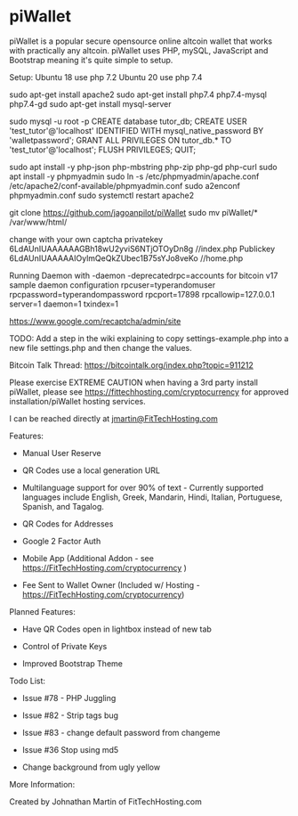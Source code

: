 piWallet
========

piWallet is a popular secure opensource online altcoin wallet that works with practically any altcoin. piWallet uses PHP, mySQL, JavaScript and Bootstrap meaning it's quite simple to setup. 

Setup: 
Ubuntu 18 use php 7.2
Ubuntu 20 use php 7.4

sudo apt-get install apache2
sudo apt-get install php7.4 php7.4-mysql php7.4-gd
sudo apt-get install mysql-server 

sudo mysql -u root -p
CREATE database tutor_db;
CREATE USER 'test_tutor'@'localhost' IDENTIFIED WITH mysql_native_password BY 'walletpassword';
GRANT ALL PRIVILEGES ON tutor_db.* TO 'test_tutor'@'localhost';
FLUSH PRIVILEGES;
QUIT;

sudo apt install -y php-json php-mbstring php-zip php-gd php-curl
sudo apt install -y phpmyadmin
sudo ln -s /etc/phpmyadmin/apache.conf /etc/apache2/conf-available/phpmyadmin.conf
sudo a2enconf phpmyadmin.conf
sudo systemctl restart apache2

git clone https://github.com/jagoanpilot/piWallet
sudo mv piWallet/* /var/www/html/

change with your own captcha
privatekey  6LdAUnIUAAAAAAGBh18wU2yviS6NTjOTOyDn8g //index.php
Publickey 6LdAUnIUAAAAAIOylmQeQkZUbec1B75sYJo8veKo //home.php

Running Daemon with -daemon -deprecatedrpc=accounts for bitcoin v17
sample daemon configuration
rpcuser=typerandomuser
rpcpassword=typerandompassword
rpcport=17898
rpcallowip=127.0.0.1
server=1
daemon=1
txindex=1

https://www.google.com/recaptcha/admin/site

TODO: Add a step in the wiki explaining to copy settings-example.php into a new file settings.php and then change the values.

Bitcoin Talk Thread: https://bitcointalk.org/index.php?topic=911212

Please exercise EXTREME CAUTION when having a 3rd party install piWallet, please see https://fittechhosting.com/cryptocurrency for approved installation/piWallet hosting services. 

I can be reached directly at jmartin@FitTechHosting.com

Features:

- Manual User Reserve

- QR Codes use a local generation URL 

- Multilanguage support for over 90% of text - Currently supported languages include English, Greek, Mandarin, Hindi, Italian, Portuguese, Spanish, and Tagalog.

- QR Codes for Addresses

- Google 2 Factor Auth

- Mobile App (Additional Addon - see https://FitTechHosting.com/cryptocurrency )

- Fee Sent to Wallet Owner (Included w/ Hosting - https://FitTechHosting.com/cryptocurrency)

Planned Features:

- Have QR Codes open in lightbox instead of new tab

- Control of Private Keys

- Improved Bootstrap Theme 

Todo List:

- Issue #78 - PHP Juggling 

- Issue #82 - Strip tags bug

- Issue #83 - change default password from changeme

- Issue #36  Stop using md5

- Change background from ugly yellow

 
More Information:

Created by Johnathan Martin of FitTechHosting.com

